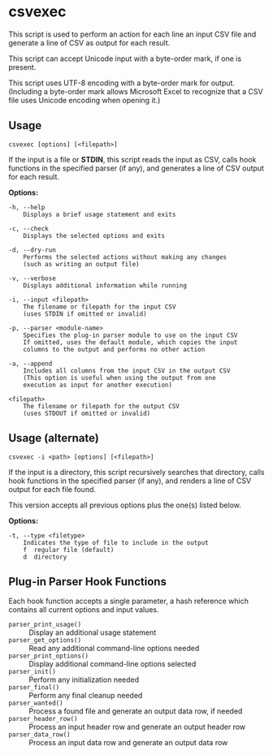 # csvexec

This script is used to perform an action for each line an input CSV file and generate a line of CSV as output for each result.

This script can accept Unicode input with a byte-order mark, if one is present.

This script uses UTF-8 encoding with a byte-order mark for output. (Including a byte-order mark allows Microsoft Excel to recognize that a CSV file uses Unicode encoding when opening it.)

## Usage

`csvexec [options] [<filepath>]`

If the input is a file or **STDIN**, this script reads the input as CSV, calls hook functions in the specified parser (if any), and generates a line of CSV output for each result.

**Options:**

    -h, --help
        Displays a brief usage statement and exits

    -c, --check
        Displays the selected options and exits

    -d, --dry-run
        Performs the selected actions without making any changes
        (such as writing an output file)

    -v, --verbose
        Displays additional information while running

    -i, --input <filepath>
        The filename or filepath for the input CSV
        (uses STDIN if omitted or invalid)

    -p, --parser <module-name>
        Specifies the plug-in parser module to use on the input CSV
        If omitted, uses the default module, which copies the input
        columns to the output and performs no other action

    -a, --append
        Includes all columns from the input CSV in the output CSV
        (This option is useful when using the output from one
        execution as input for another execution)

    <filepath>
        The filename or filepath for the output CSV
        (uses STDOUT if omitted or invalid)

## Usage (alternate)

`csvexec -i <path> [options] [<filepath>]`

If the input is a directory, this script recursively searches that directory, calls hook functions in the specified parser (if any), and renders a line of CSV output for each file found.

This version accepts all previous options plus the one(s) listed below.

**Options:**

    -t, --type <filetype>
        Indicates the type of file to include in the output
        f  regular file (default)
        d  directory

## Plug-in Parser Hook Functions

Each hook function accepts a single parameter, a hash reference which contains all current options and input values.

<dl>
<dt><code>parser_print_usage()</code></dt>
<dd>Display an additional usage statement</dd>

<dt><code>parser_get_options()</code></dt>
<dd>Read any additional command-line options needed</dd>

<dt><code>parser_print_options()</code></dt>
<dd>Display additional command-line options selected</dd>

<dt><code>parser_init()</code></dt>
<dd>Perform any initialization needed</dd>

<dt><code>parser_final()</code></dt>
<dd>Perform any final cleanup needed</dd>

<dt><code>parser_wanted()</code></dt>
<dd>Process a found file and generate an output data row, if needed</dd>

<dt><code>parser_header_row()</code></dt>
<dd>Process an input header row and generate an output header row</dd>

<dt><code>parser_data_row()</code></dt>
<dd>Process an input data row and generate an output data row</dd>
</dl>
